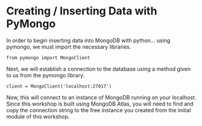# Creating / Inserting Data with PyMongo

In order to begin inserting data into MongoDB with python... using pymongo, we must import the necessary libraries.

```
from pymongo import MongoClient
```

Next, we will establish a connection to the database using a method given to us from the pymongo library.

```
client = MongoClient('localhost:27017')
```

Now, this will connect to an instance of MongoDB running on your localhost. Since this workshop is built using MongoDB Atlas, you will need to find and copy the connection string to the free instance you created from the initial module of this workshop.


